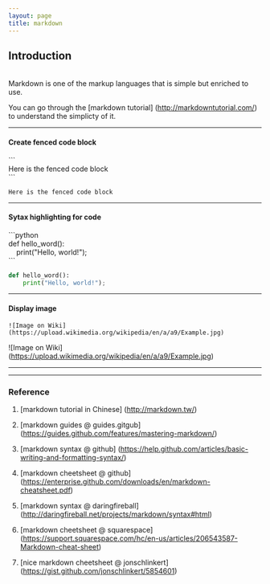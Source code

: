 ```yaml
---
layout: page
title: markdown
---
```


## Introduction


<br> Markdown is one of the markup languages that is simple but enriched to use. 

You can go through the [markdown tutorial] (http://markdowntutorial.com/) to understand the simplicty of it.

---

#### Create fenced code block


\`\`\` <br>
Here is the fenced code block<br>
\`\`\`


```
Here is the fenced code block
```

---

#### Sytax highlighting for code

\`\`\`python<br>
def hello_word():<br>
&nbsp;&nbsp;&nbsp;&nbsp;print("Hello, world!");<br>
\`\`\`


```python
def hello_word():
    print("Hello, world!");
```

---

#### Display image

```
![Image on Wiki]  (https://upload.wikimedia.org/wikipedia/en/a/a9/Example.jpg)
```


![Image on Wiki] (https://upload.wikimedia.org/wikipedia/en/a/a9/Example.jpg)

---


---

### Reference 

1. [markdown tutorial in Chinese] (http://markdown.tw/)

2. [markdown guides @ guides.gitgub] (https://guides.github.com/features/mastering-markdown/)

3. [markdown syntax @ github] (https://help.github.com/articles/basic-writing-and-formatting-syntax/)

4. [markdown cheetsheet @ github] (https://enterprise.github.com/downloads/en/markdown-cheatsheet.pdf)

5. [markdown syntax @ daringfireball] (http://daringfireball.net/projects/markdown/syntax#html)

6. [markdown cheetsheet @ squarespace] (https://support.squarespace.com/hc/en-us/articles/206543587-Markdown-cheat-sheet)

7. [nice markdown cheetsheet @ jonschlinkert] (https://gist.github.com/jonschlinkert/5854601)
